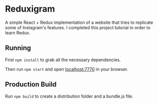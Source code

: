 # Reduxigram

A simple React + Redux implementation of a website that tries to replicate some of Instagram's features. I completed this project tutorial in order to learn Redux.

## Running

First `npm install` to grab all the necessary dependencies.

Then run `npm start` and open <localhost:7770> in your browser.

## Production Build

Run `npm build` to create a distribution folder and a bundle.js file.
